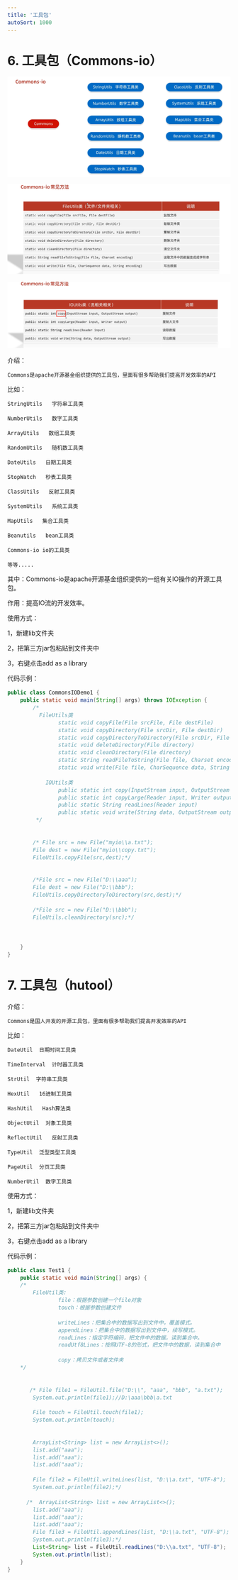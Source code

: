 ```yaml
---
title: '工具包'
autoSort: 1000
---
```


# 6. 工具包（Commons-io）

![image-20231211152601172](./images/image-20231211152601172.png)

![image-20231211152726445](./images/image-20231211152726445.png)

![image-20231211152753350](./images/image-20231211152753350.png)



介绍：

	Commons是apache开源基金组织提供的工具包，里面有很多帮助我们提高开发效率的API

比如：

	StringUtils   字符串工具类
	
	NumberUtils   数字工具类 
	
	ArrayUtils   数组工具类  
	
	RandomUtils   随机数工具类
	
	DateUtils   日期工具类 
	
	StopWatch   秒表工具类 
	
	ClassUtils   反射工具类  
	
	SystemUtils   系统工具类  
	
	MapUtils   集合工具类
	
	Beanutils   bean工具类
	
	Commons-io io的工具类
	
	等等.....

其中：Commons-io是apache开源基金组织提供的一组有关IO操作的开源工具包。

作用：提高IO流的开发效率。

使用方式：

1，新建lib文件夹

2，把第三方jar包粘贴到文件夹中

3，右键点击add as a library

代码示例：

```java
public class CommonsIODemo1 {
    public static void main(String[] args) throws IOException {
        /*
          FileUtils类
                static void copyFile(File srcFile, File destFile)                   复制文件
                static void copyDirectory(File srcDir, File destDir)                复制文件夹
                static void copyDirectoryToDirectory(File srcDir, File destDir)     复制文件夹
                static void deleteDirectory(File directory)                         删除文件夹
                static void cleanDirectory(File directory)                          清空文件夹
                static String readFileToString(File file, Charset encoding)         读取文件中的数据变成成字符串
                static void write(File file, CharSequence data, String encoding)    写出数据

            IOUtils类
                public static int copy(InputStream input, OutputStream output)      复制文件
                public static int copyLarge(Reader input, Writer output)            复制大文件
                public static String readLines(Reader input)                        读取数据
                public static void write(String data, OutputStream output)          写出数据
         */


        /* File src = new File("myio\\a.txt");
        File dest = new File("myio\\copy.txt");
        FileUtils.copyFile(src,dest);*/


        /*File src = new File("D:\\aaa");
        File dest = new File("D:\\bbb");
        FileUtils.copyDirectoryToDirectory(src,dest);*/

        /*File src = new File("D:\\bbb");
        FileUtils.cleanDirectory(src);*/



    }
}

```

# 7. 工具包（hutool）

介绍：

	Commons是国人开发的开源工具包，里面有很多帮助我们提高开发效率的API

比如：

	DateUtil  日期时间工具类 
	
	TimeInterval  计时器工具类 
	
	StrUtil  字符串工具类
	
	HexUtil   16进制工具类
	
	HashUtil   Hash算法类
	
	ObjectUtil  对象工具类
	
	ReflectUtil   反射工具类
	
	TypeUtil  泛型类型工具类
	
	PageUtil  分页工具类
	
	NumberUtil  数字工具类

使用方式：

1，新建lib文件夹

2，把第三方jar包粘贴到文件夹中

3，右键点击add as a library

代码示例：

```java
public class Test1 {
    public static void main(String[] args) {
    /*
        FileUtil类:
                file：根据参数创建一个file对象
                touch：根据参数创建文件

                writeLines：把集合中的数据写出到文件中，覆盖模式。
                appendLines：把集合中的数据写出到文件中，续写模式。
                readLines：指定字符编码，把文件中的数据，读到集合中。
                readUtf8Lines：按照UTF-8的形式，把文件中的数据，读到集合中

                copy：拷贝文件或者文件夹
    */


       /* File file1 = FileUtil.file("D:\\", "aaa", "bbb", "a.txt");
        System.out.println(file1);//D:\aaa\bbb\a.txt

        File touch = FileUtil.touch(file1);
        System.out.println(touch);


        ArrayList<String> list = new ArrayList<>();
        list.add("aaa");
        list.add("aaa");
        list.add("aaa");

        File file2 = FileUtil.writeLines(list, "D:\\a.txt", "UTF-8");
        System.out.println(file2);*/

      /*  ArrayList<String> list = new ArrayList<>();
        list.add("aaa");
        list.add("aaa");
        list.add("aaa");
        File file3 = FileUtil.appendLines(list, "D:\\a.txt", "UTF-8");
        System.out.println(file3);*/
        List<String> list = FileUtil.readLines("D:\\a.txt", "UTF-8");
        System.out.println(list);
    }
}
```